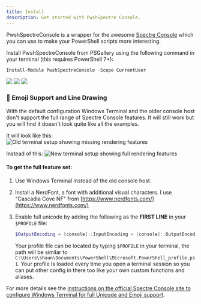```yaml
---
title: Install
description: Get started with PwshSpectre Console.
---
```


PwshSpectreConsole is a wrapper for the awesome [Spectre Console](https://spectreconsole.net/) which you can use to make your PowerShell scripts more interesting.

Install PwshSpectreConsole from PSGallery using the following command in your terminal (this requires PowerShell 7+):

```powershell
Install-Module PwshSpectreConsole -Scope CurrentUser
```

<a class="not-content" href="https://www.powershellgallery.com/packages/PwshSpectreConsole"><img class="not-content" src="https://img.shields.io/powershellgallery/v/PwshSpectreConsole?&color=%238acc00" /></a>
<a class="not-content" href="https://www.powershellgallery.com/packages/PwshSpectreConsole"><img class="not-content" src="https://img.shields.io/powershellgallery/dt/PwshSpectreConsole?&color=%238acc00" /></a>
<a class="not-content" href="https://github.com/ShaunLawrie/PwshSpectreConsole"><img class="not-content" src="https://img.shields.io/github/stars/ShaunLawrie/PwshSpectreConsole?&color=%238acc00" /></a>


### 👻 Emoji Support and Line Drawing

With the default configuration Windows Terminal and the older console host don't support the full range of Spectre Console features. It will still work but you will find it doesn't look quite like all the examples.  

It will look like this:
![Old terminal setup showing missing rendering features](/withoutsetup.png)

Instead of this:
![New terminal setup showing full rendering features](/withsetup.png)

#### To get the full feature set:

 1. Use Windows Terminal instead of the old console host.
 2. Install a NerdFont, a font with additional visual characters. I use "Cascadia Cove NF" from [https://www.nerdfonts.com/](https://www.nerdfonts.com/)
 3. Enable full unicode by adding the following as the **FIRST LINE** in your `$PROFILE` file:

    ```powershell
    $OutputEncoding = [console]::InputEncoding = [console]::OutputEncoding = New-Object System.Text.UTF8Encoding
    ```

    Your profile file can be located by typing `$PROFILE` in your terminal, the path will be similar to `C:\Users\shaun\Documents\PowerShell\Microsoft.PowerShell_profile.ps1`. Your profile is loaded every time you open a terminal session so you can put other config in there too like your own custom functions and aliases.

For more details see the [instructions on the official Spectre Console site to configure Windows Terminal for full Unicode and Emoji support](https://spectreconsole.net/best-practices#configuring-the-windows-terminal-for-unicode-and-emoji-support).  
